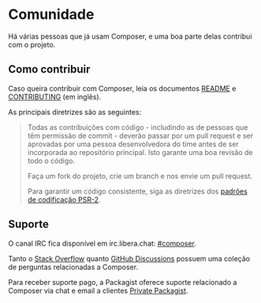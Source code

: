 # Comunidade

Há várias pessoas que já usam Composer, e uma boa parte delas contribui com o
projeto.

## Como contribuir

Caso queira contribuir com Composer, leia os documentos
[README](https://github.com/composer/composer) e
[CONTRIBUTING](https://github.com/composer/composer/blob/main/.github/CONTRIBUTING.md) (em inglês).

As principais diretrizes são as seguintes:

> Todas as contribuições com código - includindo as de pessoas que têm permissão
> de commit - deverão passar por um pull request e ser aprovadas por uma pessoa
> desenvolvedora do time antes de ser incorporada ao repositório principal. Isto
> garante uma boa revisão de todo o código.
>
> Faça um fork do projeto, crie um branch e nos envie um pull request.
>
> Para garantir um código consistente, siga as diretrizes dos
> [padrões de codificação PSR-2](https://www.php-fig.org/psr/psr-2/).

## Suporte 

O canal IRC fica disponível em irc.libera.chat: [#composer](ircs://irc.libera.chat:6697/composer).

Tanto o [Stack Overflow](https://stackoverflow.com/questions/tagged/composer-php) quanto
[GitHub Discussions](https://github.com/composer/composer/discussions) possuem uma coleção
de perguntas relacionadas a Composer.

Para receber suporte pago, a Packagist oferece suporte relacionado a Composer
via chat e email a clientes
[Private Packagist](https://packagist.com).

